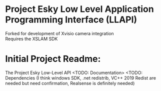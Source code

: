# Project Esky Low Level Application Programming Interface (LLAPI)

Forked for development of Xvisio camera integration\
Requires the XSLAM SDK



# Initial Project Readme: 
The Project Esky Low-Level API
<TODO: Documentation>
<TODO: Dependencies (I think windows SDK, .net redistrib, VC++ 2019 Redist are needed but need confirmation, Realsense is definitely needed)

